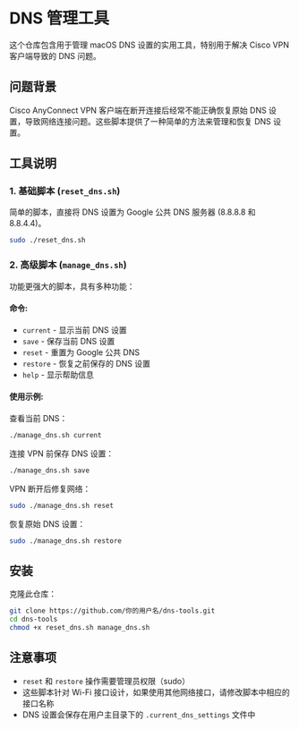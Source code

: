 # DNS 管理工具

这个仓库包含用于管理 macOS DNS 设置的实用工具，特别用于解决 Cisco VPN 客户端导致的 DNS 问题。

## 问题背景

Cisco AnyConnect VPN 客户端在断开连接后经常不能正确恢复原始 DNS 设置，导致网络连接问题。这些脚本提供了一种简单的方法来管理和恢复 DNS 设置。

## 工具说明

### 1. 基础脚本 (`reset_dns.sh`)

简单的脚本，直接将 DNS 设置为 Google 公共 DNS 服务器 (8.8.8.8 和 8.8.4.4)。

```bash
sudo ./reset_dns.sh
```

### 2. 高级脚本 (`manage_dns.sh`)

功能更强大的脚本，具有多种功能：

#### 命令:

- `current` - 显示当前 DNS 设置
- `save` - 保存当前 DNS 设置
- `reset` - 重置为 Google 公共 DNS
- `restore` - 恢复之前保存的 DNS 设置
- `help` - 显示帮助信息

#### 使用示例:

查看当前 DNS：
```bash
./manage_dns.sh current
```

连接 VPN 前保存 DNS 设置：
```bash
./manage_dns.sh save
```

VPN 断开后修复网络：
```bash
sudo ./manage_dns.sh reset
```

恢复原始 DNS 设置：
```bash
sudo ./manage_dns.sh restore
```

## 安装

克隆此仓库：
```bash
git clone https://github.com/你的用户名/dns-tools.git
cd dns-tools
chmod +x reset_dns.sh manage_dns.sh
```

## 注意事项

- `reset` 和 `restore` 操作需要管理员权限（sudo）
- 这些脚本针对 Wi-Fi 接口设计，如果使用其他网络接口，请修改脚本中相应的接口名称
- DNS 设置会保存在用户主目录下的 `.current_dns_settings` 文件中 